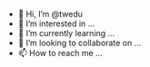 - 👋 Hi, I’m @twedu
- 👀 I’m interested in ...
- 🌱 I’m currently learning ...
- 💞️ I’m looking to collaborate on ...
- 📫 How to reach me ...

<!---
twedu/twedu is a ✨ special ✨ repository because its `README.md` (this file) appears on your GitHub profile.
You can click the Preview link to take a look at your changes.
--->
